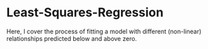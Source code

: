 # Least-Squares-Regression

Here, I cover the process of fitting a model with different (non-linear) relationships predicted below and above zero. 
